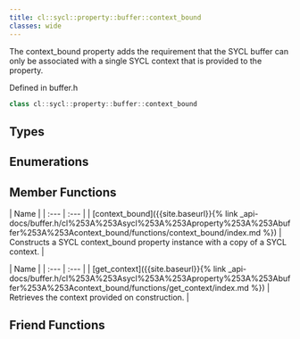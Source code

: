 ```yaml
---
title: cl::sycl::property::buffer::context_bound
classes: wide
---
```



The context_bound property adds the requirement that the SYCL buffer can only be associated with a single SYCL context that is provided to the property. 

Defined in buffer.h

```cpp
class cl::sycl::property::buffer::context_bound
```

## Types

## Enumerations

## Member Functions

  | Name |
| :--- | :--- |
| [context\_bound]({{site.baseurl}}{% link _api-docs/buffer.h/cl%253A%253Asycl%253A%253Aproperty%253A%253Abuffer%253A%253Acontext_bound/functions/context_bound/index.md %}) | Constructs a SYCL context_bound property instance with a copy of a SYCL context.  |

  | Name |
| :--- | :--- |
| [get\_context]({{site.baseurl}}{% link _api-docs/buffer.h/cl%253A%253Asycl%253A%253Aproperty%253A%253Abuffer%253A%253Acontext_bound/functions/get_context/index.md %}) | Retrieves the context provided on construction.  |


## Friend Functions

